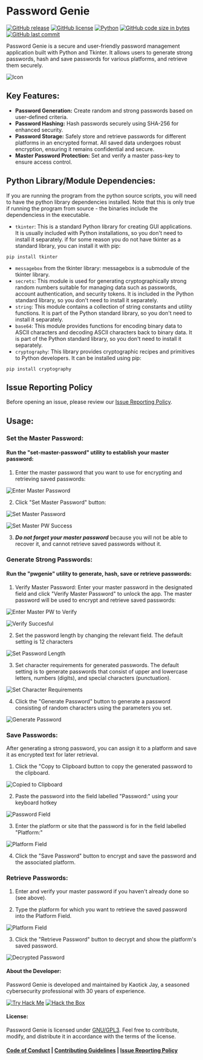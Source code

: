 # Password Genie
[![GitHub release](https://img.shields.io/github/release/kaotickj/password-genie.svg)](https://github.com/kaotickj/password-genie/releases) [![GitHub license](https://img.shields.io/github/license/kaotickj/password-genie.svg)](https://github.com/kaotickj/password-genie/blob/master/LICENSE) [![Python](https://img.shields.io/badge/Python-3.7%2B-blue)](https://www.python.org/) [![GitHub code size in bytes](https://img.shields.io/github/languages/code-size/kaotickj/password-genie)](https://github.com/kaotickj/password-genie) [![GitHub last commit](https://img.shields.io/github/last-commit/kaotickj/password-genie)](https://github.com/kaotickj/password-genie/commits/master)


Password Genie is a secure and user-friendly password management application built with Python and Tkinter. It allows users to generate strong passwords, hash and save passwords for various platforms, and retrieve them securely.

![Icon](./img/password-genie.png)

## Key Features:
- **Password Generation:** Create random and strong passwords based on user-defined criteria.
- **Password Hashing:** Hash passwords securely using SHA-256 for enhanced security.
- **Password Storage:** Safely store and retrieve passwords for different platforms in an encrypted format. All saved data undergoes robust encryption, ensuring it remains confidential and secure.
- **Master Password Protection:** Set and verify a master pass-key to ensure access control.

## Python Library/Module Dependencies:
If you are running the program from the python source scripts, you will need to have the python library dependencies installed. Note that this is only true if running the program from source - the binaries include the dependenciess in the executable.

- `tkinter`: This is a standard Python library for creating GUI applications. It is usually included with Python installations, so you don't need to install it separately. if for some reason you do not have tkinter as a standard library, you can install it with pip:
```
pip install tkinter
```
 
- `messagebox` from the tkinter library: messagebox is a submodule of the tkinter library.
- `secrets`: This module is used for generating cryptographically strong random numbers suitable for managing data such as passwords, account authentication, and security tokens. It is included in the Python standard library, so you don't need to install it separately. 
- `string`: This module contains a collection of string constants and utility functions. It is part of the Python standard library, so you don't need to install it separately.
- `base64`: This module provides functions for encoding binary data to ASCII characters and decoding ASCII characters back to binary data. It is part of the Python standard library, so you don't need to install it separately.
- `cryptography`: This library provides cryptographic recipes and primitives to Python developers. It can be installed using pip:
```
pip install cryptography 
```

## Issue Reporting Policy
Before opening an issue, please review our [Issue Reporting Policy](ISSUE_REPORTING_POLICY.md).

## Usage:
### Set the Master Password:
#### Run the "set-master-password" utility to establish your master password:

1. Enter the master password that you want to use for encrypting and retrieving saved passwords:

![Enter Master Password](./img/enter-master-password.png)

2. Click "Set Master Password" button:

![Set Master Password](./img/set-master-pw-button.png)

![Set Master PW Success](./img/set-pw-success.png)

3. ***Do not forget your master password*** because you will not be able to recover it, and cannot retrieve saved passwords without it.

### Generate Strong Passwords: 
#### Run the "pwgenie" utility to generate, hash, save or retrieve passwords:

1. Verify Master Password: Enter your master password in the designated field and click "Verify Master Password" to unlock the app. The master password will be used to encrypt and retrieve saved passwords:

![Enter Master PW to Verify](./img/enter-verify-pw.png)

![Verify Succesful](./img/verify-success.png)

2. Set the password length by changing the relevant field. The default setting is 12 characters 

![Set Password Length](./img/set-password-length.png)

3. Set character requirements for generated passwords.  The default setting is to generate passwords that consist of upper and lowercase letters, numbers (digits), and special characters (punctuation). 

![Set Character Requirements](./img/character-requirements.png)

4. Click the "Generate Password" button to generate a password consisting of random characters using the parameters you set.

![Generate Password](./img/generate-password.png)

### Save Passwords:
After generating a strong password, you can assign it to a platform and save it as encrypted text for later retrieval.
 
1. Click the "Copy to Clipboard button to copy the generated password to the clipboard.

![Copied to Clipboard](./img/copied-to-clipboard.png)

2. Paste the password into the field labelled "Password:" using your keyboard hotkey

![Password Field](./img/password-field.png)

3. Enter the platform or site that the password is for in the field labelled "Platform:"

![Platform Field](./img/platform-field.png)

4. Click the "Save Password" button to encrypt and save the password and the associated platform.

### Retrieve Passwords:
1. Enter and verify your master password if you haven't already done so (see above).

2. Type the platform for which you want to retrieve the saved password into the Platform Field.

![Platform Field](./img/platform-field.png)

3. Click the "Retrieve Password" button to decrypt and show the platform's saved password.

![Decrypted Password](./img/decrypted-password.png)


#### About the Developer:
Password Genie is developed and maintained by Kaotick Jay, a seasoned cybersecurity professional with 30 years of experience.

[![Try Hack Me](https://tryhackme-badges.s3.amazonaws.com/kaotickj.png)](https://tryhackme.com/p/kaotickj) [![Hack the Box](https://www.hackthebox.eu/badge/image/476578)](https://app.hackthebox.com/profile/476578)  

#### License:
Password Genie is licensed under [GNU/GPL3](LICENSE). Feel free to contribute, modify, and distribute it in accordance with the terms of the license.

#### [Code of Conduct](CODE_OF_CONDUCT.md) | [Contributing Guidelines](CONTRIBUTING.md) | [Issue Reporting Policy](ISSUE_REPORTING_POLICY.md)
